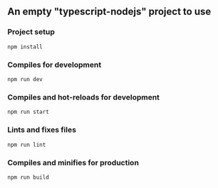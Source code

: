 ## An empty "typescript-nodejs" project to use
### Project setup
```
npm install
```
### Compiles for development
```
npm run dev
```
### Compiles and hot-reloads for development
```
npm run start
```
### Lints and fixes files
```
npm run lint
```
### Compiles and minifies for production
```
npm run build
```
